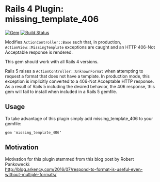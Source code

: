 # Rails 4 Plugin: missing_template_406

[![Gem](https://img.shields.io/gem/v/missing_template_406.svg?maxAge=2592000?style=plastic)](https://rubygems.org/gems/missing_template_406)
[![Build Status](https://travis-ci.org/appfolio/missing_template_406.svg?branch=master)](https://travis-ci.org/appfolio/missing_template_406)

Modifies `ActionController::Base` such that, in production,
`ActionView::MissingTemplate` exceptions are caught and an HTTP 406-Not
Acceptable response is rendered.

This gem should work with all Rails 4 versions.

Rails 5 raises a `ActionController::UnknownFormat` when attempting to request a
format that does not have a template. In production mode, this exception is
implicitly converted to a 406-Not Acceptable HTTP response. As a result of
Rails 5 including the desired behavior, the 406 response, this gem will fail to
install when included in a Rails 5 gemfile.

## Usage

To take advantage of this plugin simply add missing_template_406 to your
gemfile:

    gem 'missing_template_406'

## Motivation

Motivation for this plugin stemmed from this blog post by Robert Pankowecki:  
http://blog.arkency.com/2016/07/respond-to-format-is-useful-even-without-multiple-formats/

